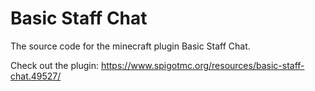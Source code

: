 # Basic Staff Chat

The source code for the minecraft plugin Basic Staff Chat.

Check out the plugin: https://www.spigotmc.org/resources/basic-staff-chat.49527/

